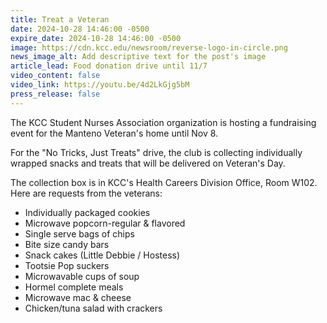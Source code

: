 ```yaml
---
title: Treat a Veteran
date: 2024-10-28 14:46:00 -0500
expire_date: 2024-10-28 14:46:00 -0500
image: https://cdn.kcc.edu/newsroom/reverse-logo-in-circle.png
news_image_alt: Add descriptive text for the post's image
article_lead: Food donation drive until 11/7
video_content: false
video_link: https://youtu.be/4d2LkGjg5bM
press_release: false
---
```

The KCC Student Nurses Association organization is hosting a fundraising event for the Manteno Veteran's home until Nov 8.

For the "No Tricks, Just Treats" drive, the club is collecting individually wrapped snacks and treats that will be delivered on Veteran's Day.

The collection box is in KCC's Health Careers Division Office, Room W102. Here are requests from the veterans:

* Individually packaged cookies
* Microwave popcorn-regular & flavored
* Single serve bags of chips
* Bite size candy bars
* Snack cakes (Little Debbie / Hostess)
* Tootsie Pop suckers
* Microwavable cups of soup
* Hormel complete meals
* Microwave mac & cheese
* Chicken/tuna salad with crackers